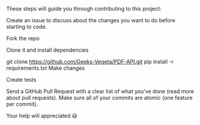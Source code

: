 These steps will guide you through contributing to this project:

Create an issue to discuss about the changes you want to do before starting to code.

Fork the repo

Clone it and install dependencies

  git clone https://github.com/Geeks-Vegeta/PDF-API.git
  pip install -r requirements.txt
Make changes

Create tests

Send a GitHub Pull Request with a clear list of what you've done (read more about pull requests). Make sure all of your commits are atomic (one feature per commit).

Your help will appreciated 😃
